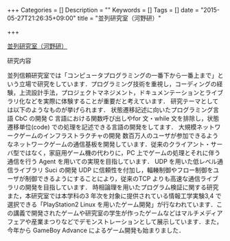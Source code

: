 +++
Categories = []
Description = ""
Keywords = []
Tags = []
date = "2015-05-27T21:26:35+09:00"
title = "並列研究室（河野研）"

+++


[並列研究室（河野研）](http://www.cr.ie.u-ryukyu.ac.jp/)

研究内容

並列信頼研究室では「コンピュータプログラミングの一番下から一番上まで」という立場で研究をしています．プログラミング技術を重視し，コーディングの経験，上流設計手法，プロジェクトマネジメント，ドキュメンテーションとライブラリ化などを実際に体験することが重要だと考えています．
研究テーマとしては以下のようなものが挙げられます．
状態遷移記述に向いたプログラミング言語 CbC の開発
C 言語における関数呼び出しやfor 文・while 文を排除し，状態遷移単位(code) での処理を記述できる言語の開発をしてます．
大規模ネットワークゲームのインフラストラクチャの開発
数百万人のユーザが参加できるようなネットワークゲームの通信基板を開発しています．従来のクライアント・サーバ型ではなく，家庭用ゲーム機の代わりに，PC 上でゲームの処理とそれに伴う通信を行う Agent を用いての実現を目指しています．
UDP を用いた低レベル通信ライブラリ Suci の開発
UDP に信頼性を付加し，輻輳制御やフロー制御をユーザが制御できるようにすることにより，従来のTCP よりも高速な通信ライブラリの開発を目指しています．
時相論理を用いたプログラム検証に関する研究
また，本研究室では本学科の3 年次を対象に提供されている情報工学実験3,4 で選択できる「PlayStation2 Linux を用いたゲーム開発」が行なわれています．この講義で開発されたゲームや研究室の学生が作ったゲームなどはマルチメディアフェアや産業まつりなどでデモンストレーションとして展示しています．また，今年から GameBoy Advance によるゲーム開発も始まりました．

